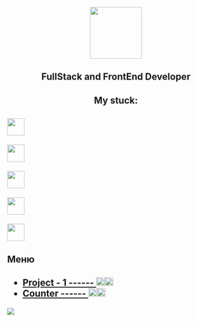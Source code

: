 <p align = "center"><img    src="https://simpleicons.org/icons/github.svg" height="120"/><p>
 <h2 align = "center">FullStack and FrontEnd Developer<h2>
 <h2 align = "center">My stuck:<h2>
 <p><img src="https://cdn.jsdelivr.net/gh/devicons/devicon/icons/react/react-original-wordmark.svg" height="40"/><p>
 <p><img src="https://cdn.jsdelivr.net/gh/devicons/devicon/icons/sass/sass-original.svg" height="40" /><p>
 <p><img src="https://cdn.jsdelivr.net/gh/devicons/devicon/icons/javascript/javascript-plain.svg" height="40" /><p>
 <p><img src="https://cdn.jsdelivr.net/gh/devicons/devicon/icons/html5/html5-original-wordmark.svg" height="40" /><p>
  <p><img src="https://cdn.jsdelivr.net/gh/devicons/devicon/icons/css3/css3-original.svg" height="40" /><p>
<h2>Меню<h2>

  <ul list-style-type = "disk">
    <li><a href="https://github.com/Arnuma/frontEnd_projects/tree/project_1">Project - 1  ------  <img src="https://simpleicons.org/icons/javascript.svg" height="20"/><img src="https://simpleicons.org/icons/html5.svg" height="20"/></a></li>
   <li><a href="https://github.com/Arnuma/counter">Counter  ------  <img src="https://simpleicons.org/icons/javascript.svg" height="20"/><img src="https://simpleicons.org/icons/html5.svg" height="20"/></a></li>
  </ul>
<img src="http://github-profile-summary-cards.vercel.app/api/cards/profile-details?username=Arnuma&theme=apprentice">
